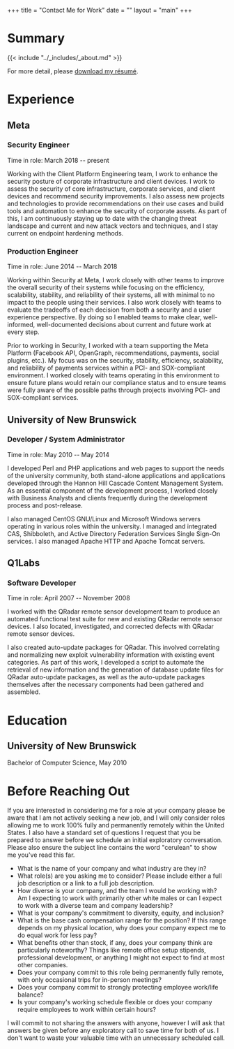 +++
title = "Contact Me for Work"
date = ""
layout = "main"
+++

# Summary

{{< include "../_includes/_about.md" >}}

For more detail, please [download my r&eacute;sum&eacute;][cvpdf].

# Experience

## Meta

### Security Engineer

Time in role: March 2018 -- present

Working with the Client Platform Engineering team, I work to enhance the
security posture of corporate infrastructure and client devices. I work to
assess the security of core infrastructure, corporate services, and client
devices and recommend security improvements. I also assess new projects and
technologies to provide recommendations on their use cases and build tools and
automation to enhance the security of corporate assets. As part of this, I am
continuously staying up to date with the changing threat landscape and current
and new attack vectors and techniques, and I stay current on endpoint hardening
methods.

### Production Engineer

Time in role: June 2014 -- March 2018

Working within Security at Meta, I work closely with other teams to improve the
overall security of their systems while focusing on the efficiency, scalability,
stability, and reliability of their systems, all with minimal to no impact to
the people using their services. I also work closely with teams to evaluate the
tradeoffs of each decision from both a security and a user experience
perspective. By doing so I enabled teams to make clear, well-informed,
well-documented decisions about current and future work at every step.

Prior to working in Security, I worked with a team supporting the Meta Platform
(Facebook API, OpenGraph, recommendations, payments, social plugins, etc.). My
focus was on the security, stability, efficiency, scalability, and reliability
of payments services within a PCI- and SOX-compliant environment. I worked
closely with teams operating in this environment to ensure future plans would
retain our compliance status and to ensure teams were fully aware of the
possible paths through projects involving PCI- and SOX-compliant services.

## University of New Brunswick

### Developer / System Administrator

Time in role: May 2010 -- May 2014

I developed Perl and PHP applications and web pages to support the needs of the
university community, both stand-alone applications and applications developed
through the Hannon Hill Cascade Content Management System. As an essential
component of the development process, I worked closely with Business Analysts
and clients frequently during the development process and post-release.

I also managed CentOS GNU/Linux and Microsoft Windows servers operating in
various roles within the university. I managed and integrated CAS, Shibboleth,
and Active Directory Federation Services Single Sign-On services. I also managed
Apache HTTP and Apache Tomcat servers.

## Q1Labs

### Software Developer

Time in role: April 2007 -- November 2008

I worked with the QRadar remote sensor development team to produce an automated
functional test suite for new and existing QRadar remote sensor devices. I also
located, investigated, and corrected defects with QRadar remote sensor devices.

I also created auto-update packages for QRadar. This involved correlating and
normalizing new exploit vulnerability information with existing event
categories. As part of this work, I developed a script to automate the retrieval
of new information and the generation of database update files for QRadar
auto-update packages, as well as the auto-update packages themselves after the
necessary components had been gathered and assembled.

# Education

## University of New Brunswick

Bachelor of Computer Science, May 2010

# Before Reaching Out

If you are interested in considering me for a role at your company please be
aware that I am not actively seeking a new job, and I will only consider roles
allowing me to work 100% fully and permanently remotely within the United
States. I also have a standard set of questions I request that you be prepared
to answer before we schedule an initial exploratory conversation. Please also
ensure the subject line contains the word "cerulean" to show me you've read this
far.

- What is the name of your company and what industry are they in?
- What role(s) are you asking me to consider? Please include either a full job
  description or a link to a full job description.
- How diverse is your company, and the team I would be working with? Am I
  expecting to work with primarily other white males or can I expect to work
  with a diverse team and company leadership?
- What is your company's commitment to diversity, equity, and inclusion?
- What is the base cash compensation range for the position? If this range
  depends on my physical location, why does your company expect me to do equal
  work for less pay?
- What benefits other than stock, if any, does your company think are
  particularly noteworthy? Things like remote office setup stipends,
  professional development, or anything I might not expect to find at most
  other companies.
- Does your company commit to this role being permanently fully remote, with
  only occasional trips for in-person meetings?
- Does your company commit to strongly protecting employee work/life balance?
- Is your company's working schedule flexible or does your company require
  employees to work within certain hours?

I will commit to not sharing the answers with anyone, however I will ask that
answers be given before any exploratory call to save time for both of us.
I don't want to waste your valuable time with an unnecessary scheduled call.

[cvpdf]: /docs/resume.pdf
